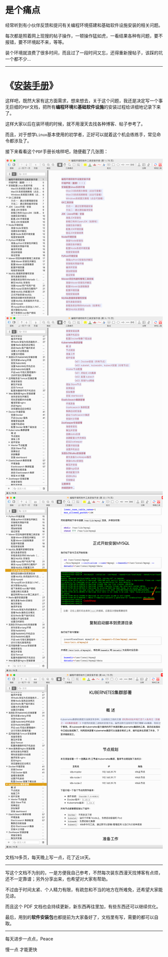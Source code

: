 是个痛点
====

经常听到有小伙伴反馈和提问有关编程环境搭建和基础软件设施安装的相关问题。

每次都是照着网上现搜的帖子操作，一顿操作猛如虎，一看结果各种有问题，要不报错，要不环境起不来，等等。

装个环境就浪费了很多时间，而且过了一段时间又忘，还得重新搜帖子，该踩的坑一个都不少...

* * *

《[安装手册](https://wwzt.lanzoul.com/idMbR0ngthmd)》
======

这样吧，既然大家有这方面需求，想来想去，关于这个问题，我还是决定写一个事无巨细的`PDF`文档，把所有**编程环境**和**基础软件设施**的安装过程给详细地记录下来了。

这样大家以后在装环境的时候，就不用漫天去找各种博客、帖子参考了。

而且，对于想学`Linux`基本使用的初学者，正好可以就着这个机会练练手，常见命令都涉及了。

接下来看看这个`PDF`手册长啥样吧，随便截了几张图：

![](assets/01_images/640-16762032630952.png)![](assets/01_images/640-16762032658344.png)![](assets/01_images/640-16762032685506.png)![](assets/01_images/640-16762032742748.png)

文档`70`多页，每天晚上写一点，花了近`10`天。

* * *

写这个文档不为别的，一是方便我自己参考，不然每次装东西漫天找博客有点烦，还不一定靠谱；另外分享出来，也希望对大家有帮助。

不过由于时间太紧、个人精力有限，有疏忽和不当的地方在所难免，还希望大家能见谅。

而且这个 PDF 文档也会持续更新，新东西再往里加，有些东西还可以继续优化。

最后，用到的**软件安装包**也都提前为大家备好了，文档里有写，需要的都可以自取。

* * *

每天进步一点点，Peace

慢一点 才能更快
